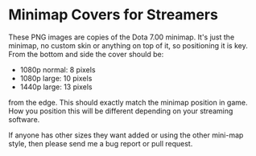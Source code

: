 # Minimap Covers for Streamers

These PNG images are copies of the Dota 7.00 minimap. It's just the minimap,
no custom skin or anything on top of it, so positioning it is key. From the
bottom and side the cover should be:

* 1080p normal: 8 pixels
* 1080p large: 10 pixels
* 1440p large: 13 pixels

from the edge. This should exactly match the minimap position in game. How
you position this will be different depending on your streaming software.

If anyone has other sizes they want added or using the other mini-map style,
then please send me a bug report or pull request.
